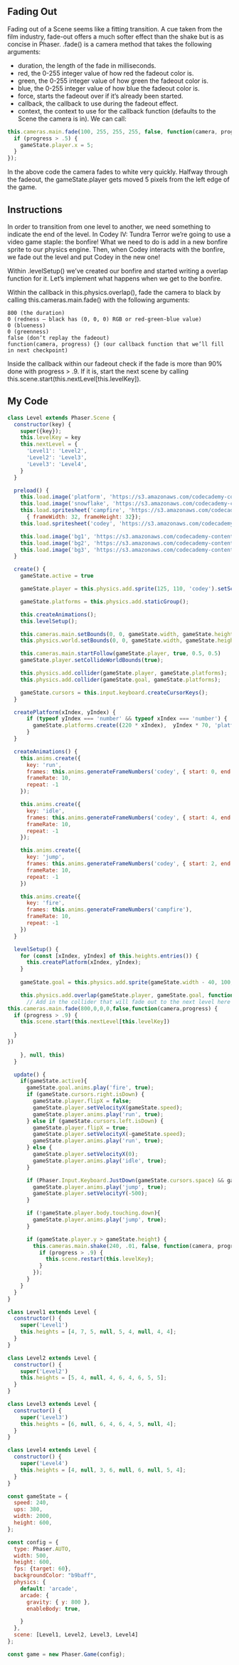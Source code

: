 ## Fading Out

Fading out of a Scene seems like a fitting transition. A cue taken from the film industry, fade-out offers a much softer effect than the shake but is as concise in Phaser. .fade() is a camera method that takes the following arguments:

* duration, the length of the fade in milliseconds.
* red, the 0-255 integer value of how red the fadeout color is.
* green, the 0-255 integer value of how green the fadeout color is.
* blue, the 0-255 integer value of how blue the fadeout color is.
* force, starts the fadeout over if it’s already been started.
* callback, the callback to use during the fadeout effect.
* context, the context to use for the callback function (defaults to the Scene the camera is in).
We can call:
```js
this.cameras.main.fade(100, 255, 255, 255, false, function(camera, progress) {
  if (progress > .5) {
    gameState.player.x = 5;
  }
});
```
In the above code the camera fades to white very quickly. Halfway through the fadeout, the gameState.player gets moved 5 pixels from the left edge of the game.

## Instructions

In order to transition from one level to another, we need something to indicate the end of the level. In Codey IV: Tundra Terror we’re going to use a video game staple: the bonfire! What we need to do is add in a new bonfire sprite to our physics engine. Then, when Codey interacts with the bonfire, we fade out the level and put Codey in the new one!

Within .levelSetup() we’ve created our bonfire and started writing a overlap function for it. Let’s implement what happens when we get to the bonfire.

Within the callback in this.physics.overlap(), fade the camera to black by calling this.cameras.main.fade() with the following arguments:
```
800 (the duration)
0 (redness – black has (0, 0, 0) RGB or red-green-blue value)
0 (blueness)
0 (greenness)
false (don’t replay the fadeout)
function(camera, progress) {} (our callback function that we’ll fill in next checkpoint)
```
Inside the callback within our fadeout check if the fade is more than 90% done with progress > .9. If it is, start the next scene by calling this.scene.start(this.nextLevel[this.levelKey]).

## My Code
```js
class Level extends Phaser.Scene {
  constructor(key) {
    super({key});
    this.levelKey = key
    this.nextLevel = {
      'Level1': 'Level2',
      'Level2': 'Level3',
      'Level3': 'Level4',
    }
  }

  preload() {
    this.load.image('platform', 'https://s3.amazonaws.com/codecademy-content/courses/learn-phaser/Codey+Tundra/platform.png');
    this.load.image('snowflake', 'https://s3.amazonaws.com/codecademy-content/courses/learn-phaser/Codey+Tundra/snowflake.png');
    this.load.spritesheet('campfire', 'https://s3.amazonaws.com/codecademy-content/courses/learn-phaser/Codey+Tundra/campfire.png',
      { frameWidth: 32, frameHeight: 32});
    this.load.spritesheet('codey', 'https://s3.amazonaws.com/codecademy-content/courses/learn-phaser/Codey+Tundra/codey.png', { frameWidth: 72, frameHeight: 90})

    this.load.image('bg1', 'https://s3.amazonaws.com/codecademy-content/courses/learn-phaser/Codey+Tundra/mountain.png');
    this.load.image('bg2', 'https://s3.amazonaws.com/codecademy-content/courses/learn-phaser/Codey+Tundra/trees.png');
    this.load.image('bg3', 'https://s3.amazonaws.com/codecademy-content/courses/learn-phaser/Codey+Tundra/snowdunes.png');
  }

  create() {
    gameState.active = true

    gameState.player = this.physics.add.sprite(125, 110, 'codey').setScale(.5);

    gameState.platforms = this.physics.add.staticGroup();

    this.createAnimations();
    this.levelSetup();

    this.cameras.main.setBounds(0, 0, gameState.width, gameState.height);
    this.physics.world.setBounds(0, 0, gameState.width, gameState.height + gameState.player.height);

    this.cameras.main.startFollow(gameState.player, true, 0.5, 0.5)
    gameState.player.setCollideWorldBounds(true);

    this.physics.add.collider(gameState.player, gameState.platforms);
    this.physics.add.collider(gameState.goal, gameState.platforms);

    gameState.cursors = this.input.keyboard.createCursorKeys();
  }

  createPlatform(xIndex, yIndex) {
      if (typeof yIndex === 'number' && typeof xIndex === 'number') {
        gameState.platforms.create((220 * xIndex),  yIndex * 70, 'platform').setOrigin(0, 0.5).refreshBody();
      }
  }

  createAnimations() {
    this.anims.create({
      key: 'run',
      frames: this.anims.generateFrameNumbers('codey', { start: 0, end: 3 }),
      frameRate: 10,
      repeat: -1
    });

    this.anims.create({
      key: 'idle',
      frames: this.anims.generateFrameNumbers('codey', { start: 4, end: 5 }),
      frameRate: 10,
      repeat: -1
    });

    this.anims.create({
      key: 'jump',
      frames: this.anims.generateFrameNumbers('codey', { start: 2, end: 3 }),
      frameRate: 10,
      repeat: -1
    })

    this.anims.create({
      key: 'fire',
      frames: this.anims.generateFrameNumbers('campfire'),
      frameRate: 10,
      repeat: -1
    })
  }

  levelSetup() {
    for (const [xIndex, yIndex] of this.heights.entries()) {
      this.createPlatform(xIndex, yIndex);
    } 
    
    gameState.goal = this.physics.add.sprite(gameState.width - 40, 100, 'campfire');

    this.physics.add.overlap(gameState.player, gameState.goal, function() {
      // Add in the collider that will fade out to the next level here
this.cameras.main.fade(800,0,0,0,false,function(camera,progress) {
  if (progress > .9) {
    this.scene.start(this.nextLevel[this.levelKey])
    
  }
})
      
    }, null, this)
  }

  update() {
    if(gameState.active){
      gameState.goal.anims.play('fire', true);
      if (gameState.cursors.right.isDown) {
        gameState.player.flipX = false;
        gameState.player.setVelocityX(gameState.speed);
        gameState.player.anims.play('run', true);
      } else if (gameState.cursors.left.isDown) {
        gameState.player.flipX = true;
        gameState.player.setVelocityX(-gameState.speed);
        gameState.player.anims.play('run', true);
      } else {
        gameState.player.setVelocityX(0);
        gameState.player.anims.play('idle', true);
      }

      if (Phaser.Input.Keyboard.JustDown(gameState.cursors.space) && gameState.player.body.touching.down) {
        gameState.player.anims.play('jump', true);
        gameState.player.setVelocityY(-500);
      }

      if (!gameState.player.body.touching.down){
        gameState.player.anims.play('jump', true);
      }

      if (gameState.player.y > gameState.height) {
        this.cameras.main.shake(240, .01, false, function(camera, progress) {
          if (progress > .9) {
            this.scene.restart(this.levelKey);
          }
        });
      }
    }
  }
}

class Level1 extends Level {
  constructor() {
    super('Level1')
    this.heights = [4, 7, 5, null, 5, 4, null, 4, 4];
  }
}

class Level2 extends Level {
  constructor() {
    super('Level2')
    this.heights = [5, 4, null, 4, 6, 4, 6, 5, 5];
  }
}

class Level3 extends Level {
  constructor() {
    super('Level3')
    this.heights = [6, null, 6, 4, 6, 4, 5, null, 4];
  }
}

class Level4 extends Level {
  constructor() {
    super('Level4')
    this.heights = [4, null, 3, 6, null, 6, null, 5, 4];
  }
}

const gameState = {
  speed: 240,
  ups: 380,
  width: 2000,
  height: 600,
};

const config = {
  type: Phaser.AUTO,
  width: 500,
  height: 600,
  fps: {target: 60},
  backgroundColor: "b9baff",
  physics: {
    default: 'arcade',
    arcade: {
      gravity: { y: 800 },
      enableBody: true,

    }
  },
  scene: [Level1, Level2, Level3, Level4]
};

const game = new Phaser.Game(config);

```
